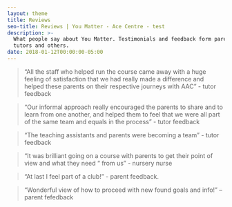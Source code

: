 ```yaml
---
layout: theme
title: Reviews
seo-title: Reviews | You Matter - Ace Centre - test
description: >-
  What people say about You Matter. Testimonials and feedback form parents,
  tutors and others.
date: 2018-01-12T00:00:00-05:00
---
```



<blockquote>
<p>“All the staff who helped run the course came away with a huge feeling of satisfaction that we had really made a difference and helped these parents on their respective journeys with AAC” - tutor feedback</p>
</blockquote>

<blockquote>
<p>“Our informal approach really encouraged the parents to share and to learn from one another, and helped them to feel that we were all part of the same team and equals in the process” - tutor feedback</p>
</blockquote>

<blockquote>
<p>“The teaching assistants and parents were becoming a team” - tutor feedback</p>
</blockquote>

<blockquote>
<p>“It was brilliant going on a course with parents to get their point of view and what they need “ from us” - nursery nurse</p>
</blockquote>

<blockquote>
<p>“At last I feel part of a club!” - parent feedback.&nbsp;</p>
</blockquote>

<blockquote>
<p>“Wonderful view of how to proceed with new found goals and info!” – parent fefedback</p>
</blockquote>
